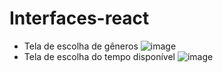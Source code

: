 # Interfaces-react
- Tela de escolha de gêneros
![image](https://github.com/user-attachments/assets/c9cf82ae-b391-4245-9799-6d0365496f98)
- Tela de escolha do tempo disponível
![image](https://github.com/user-attachments/assets/0799fa9d-d966-4368-85fe-7ada6be6c107)
